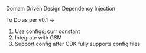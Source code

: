 

Domain Driven Design 
Dependency Injection



To Do as per v0.1 -> 
1. Use configs; curr constant
2. Integrate with GSM
3. Support config after CDK fully supports config files